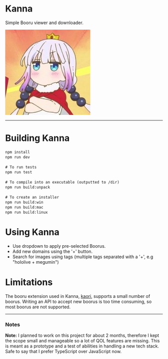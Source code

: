 # Kanna

Simple Booru viewer and downloader.

![KANNA](README_icon.jpg)

-----------------------------------------------------------------------

# Building Kanna

```PS
npm install
npm run dev

# To run tests
npm run test

# To compile into an executable (outputted to /dir)
npm run build:unpack

# To create an installer
npm run build:win
npm run build:mac
npm run build:linux
```

# Using Kanna

- Use dropdown to apply pre-selected Boorus.
- Add new domains using the '+' button.
- Search for images using tags (multiple tags separated with a '+', e.g "hololive + megumin")

# Limitations

The booru extension used in Kanna, [kaori](https://github.com/iCrawl/kaori), supports a small number of boorus. Writing an API to accept new boorus is too time consuming, so most boorus are not supported.

---------------------------------------------

### Notes

<b>Note:</b> I planned to work on this project for about 2 months, therefore I kept the scope small and manageable so a lot of QOL features are missing. This is meant as a prototype and a test of abilities in handling a new tech stack. Safe to say that I prefer TypeScript over JavaScript now.
